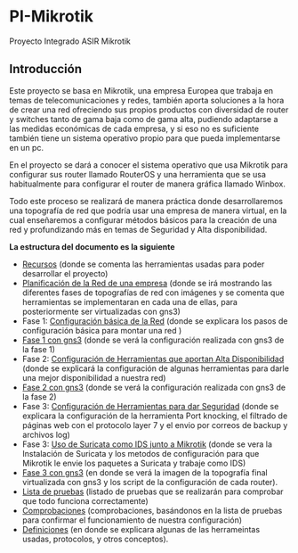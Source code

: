 # PI-Mikrotik
Proyecto Integrado ASIR Mikrotik
## Introducción
Este proyecto se basa en Mikrotik, una empresa Europea que trabaja en temas de telecomunicaciones y redes, también aporta soluciones a la hora de crear una red ofreciendo sus propios productos con diversidad de router y switches tanto de gama baja como de gama alta, pudiendo adaptarse a las medidas económicas de cada empresa, y si eso no es suficiente también tiene un sistema operativo propio para que pueda implementarse en un pc.

En el proyecto se dará a conocer el sistema operativo que usa Mikrotik para configurar sus router llamado RouterOS y una herramienta que se usa habitualmente para configurar el router de manera gráfica llamado Winbox. 

Todo este proceso se realizará de manera práctica donde desarrollaremos una topografía de red que podría usar una empresa de manera virtual, en la cual enseñaremos a configurar métodos básicos para la creación de una red y profundizando más en temas de Seguridad y Alta disponibilidad.

__La estructura del documento es la siguiente__
- [Recursos](https://github.com/FranciscoCadena/PI-Mikrotik/blob/master/Recursos.md) (donde se comenta las herramientas usadas para poder desarrollar el proyecto)
- [Planificación de la Red de una empresa](https://github.com/FranciscoCadena/PI-Mikrotik/blob/master/Planificaci%C3%B3n_de_la_Red_de_una_empresa.md) (donde se irá mostrando las diferentes fases de topografías de red con imágenes y se comenta que herramientas se implementaran en cada una de ellas, para posteriormente ser virtualizadas con  gns3)
- Fase 1: [Configuración básica de la Red](https://github.com/FranciscoCadena/PI-Mikrotik/blob/master/Configuraci%C3%B3n_b%C3%A1sica_de_la_Red.md) (donde se explicara los pasos de configuración básica para montar una red )
- [Fase 1 con gns3](https://github.com/FranciscoCadena/PI-Mikrotik/blob/master/Fase1_GNS3.md) (donde se verá la configuración realizada con gns3 de la fase 1)
- Fase 2: [Configuración de Herramientas que aportan Alta Disponibilidad](https://github.com/FranciscoCadena/PI-Mikrotik/blob/master/Configuraci%C3%B3n_Herramientas_Alta_Disponibilida.md) (donde se explicará la configuración de algunas herramientas para darle una mejor disponibilidad a nuestra red)
- [Fase 2 con gns3](https://github.com/FranciscoCadena/PI-Mikrotik/blob/master/Fase2_GNS3.md) (donde se verá la configuración realizada con gns3 de la fase 2)
- Fase 3: [Configuración de Herramientas para dar Seguridad](https://github.com/FranciscoCadena/PI-Mikrotik/blob/master/Configuraci%C3%B3n_Herramientas_Seguridad.md) (donde se explicara la configuración de la herramienta Port knocking, el filtrado de páginas web con el protocolo layer 7 y el envio por correos de backup y archivos log)
- Fase 3: [Uso de Suricata como IDS junto a Mikrotik](https://github.com/FranciscoCadena/PI-Mikrotik/blob/master/Suricata_Mikrotik.md) (donde se vera la Instalación de Suricata y los metodos de configuración para que Mikrotik le envie los paquetes a Suricata y trabaje como IDS)
- [Fase 3 con gns3](https://github.com/FranciscoCadena/PI-Mikrotik/blob/master/Fase3_GNS3.md) (en donde se verá la imagen de la topografía final virtualizada con gns3 y los script de la configuración de cada router).
- [Lista de pruebas](https://github.com/FranciscoCadena/PI-Mikrotik/blob/master/Lista_de_Pruebas.md) (listado de pruebas que se realizarán para comprobar que todo funciona correctamente) 
- [Comprobaciones](https://github.com/FranciscoCadena/PI-Mikrotik/blob/master/Comprobaciones.md) (comprobaciones, basándonos en la lista de pruebas para confirmar el funcionamiento de nuestra configuración)
- [Definiciones](https://github.com/FranciscoCadena/PI-Mikrotik/blob/master/Definiciones.md) (en donde se explicara algunas de las herrameintas usadas, protocolos, y otros conceptos).


